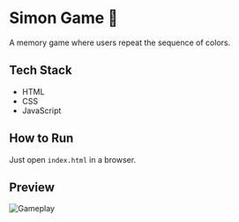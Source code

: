 # Simon Game 🧠

A memory game where users repeat the sequence of colors.

## Tech Stack
- HTML
- CSS
- JavaScript

## How to Run
Just open `index.html` in a browser.

## Preview
![Gameplay](screenshot.png)

